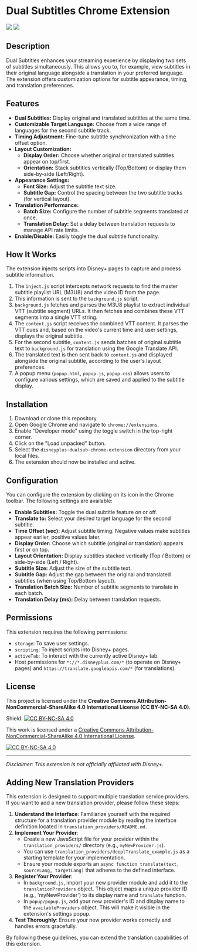 # Dual Subtitles Chrome Extension

![](https://img.shields.io/github/v/release/QuellaMC/DualSub.svg) ![](https://img.shields.io/github/last-commit/QuellaMC/DualSub.svg)

## Description

Dual Subtitles enhances your streaming experience by displaying two sets of subtitles simultaneously. This allows you to, for example, view subtitles in their original language alongside a translation in your preferred language. The extension offers customization options for subtitle appearance, timing, and translation preferences.

## Features

- **Dual Subtitles:** Display original and translated subtitles at the same time.
- **Customizable Target Language:** Choose from a wide range of languages for the second subtitle track.
- **Timing Adjustment:** Fine-tune subtitle synchronization with a time offset option.
- **Layout Customization:**
    - **Display Order:** Choose whether original or translated subtitles appear on top/first.
    - **Orientation:** Stack subtitles vertically (Top/Bottom) or display them side-by-side (Left/Right).
- **Appearance Settings:**
    - **Font Size:** Adjust the subtitle text size.
    - **Subtitle Gap:** Control the spacing between the two subtitle tracks (for vertical layout).
- **Translation Performance:**
    - **Batch Size:** Configure the number of subtitle segments translated at once.
    - **Translation Delay:** Set a delay between translation requests to manage API rate limits.
- **Enable/Disable:** Easily toggle the dual subtitle functionality.

## How It Works

The extension injects scripts into Disney+ pages to capture and process subtitle information.

1. The `inject.js` script intercepts network requests to find the master subtitle playlist URL (M3U8) and the video ID from the page.
2. This information is sent to the `background.js` script.
3. `background.js` fetches and parses the M3U8 playlist to extract individual VTT (subtitle segment) URLs. It then fetches and combines these VTT segments into a single VTT string.
4. The `content.js` script receives the combined VTT content. It parses the VTT cues and, based on the video's current time and user settings, displays the original subtitle.
5. For the second subtitle, `content.js` sends batches of original subtitle text to `background.js` for translation using the Google Translate API.
6. The translated text is then sent back to `content.js` and displayed alongside the original subtitle, according to the user's layout preferences.
7. A popup menu (`popup.html`, `popup.js`, `popup.css`) allows users to configure various settings, which are saved and applied to the subtitle display.

## Installation

1. Download or clone this repository.
2. Open Google Chrome and navigate to `chrome://extensions`.
3. Enable "Developer mode" using the toggle switch in the top-right corner.
4. Click on the "Load unpacked" button.
5. Select the `disneyplus-dualsub-chrome-extension` directory from your local files.
6. The extension should now be installed and active.

## Configuration

You can configure the extension by clicking on its icon in the Chrome toolbar. The following settings are available:

- **Enable Subtitles:** Toggle the dual subtitle feature on or off.
- **Translate to:** Select your desired target language for the second subtitle.
- **Time Offset (sec):** Adjust subtitle timing. Negative values make subtitles appear earlier, positive values later.
- **Display Order:** Choose which subtitle (original or translation) appears first or on top.
- **Layout Orientation:** Display subtitles stacked vertically (Top / Bottom) or side-by-side (Left / Right).
- **Subtitle Size:** Adjust the size of the subtitle text.
- **Subtitle Gap:** Adjust the gap between the original and translated subtitles (when using Top/Bottom layout).
- **Translation Batch Size:** Number of subtitle segments to translate in each batch.
- **Translation Delay (ms):** Delay between translation requests.

## Permissions

This extension requires the following permissions:

- `storage`: To save user settings.
- `scripting`: To inject scripts into Disney+ pages.
- `activeTab`: To interact with the currently active Disney+ tab.
- Host permissions for `*://*.disneyplus.com/*` (to operate on Disney+ pages) and `https://translate.googleapis.com/*` (for translations).

## License

This project is licensed under the **Creative Commons Attribution-NonCommercial-ShareAlike 4.0 International License (CC BY-NC-SA 4.0)**.

Shield: [![CC BY-NC-SA 4.0][cc-by-nc-sa-shield]][cc-by-nc-sa]

This work is licensed under a
[Creative Commons Attribution-NonCommercial-ShareAlike 4.0 International License][cc-by-nc-sa].

[![CC BY-NC-SA 4.0][cc-by-nc-sa-image]][cc-by-nc-sa]

[cc-by-nc-sa]: http://creativecommons.org/licenses/by-nc-sa/4.0/
[cc-by-nc-sa-image]: https://licensebuttons.net/l/by-nc-sa/4.0/88x31.png
[cc-by-nc-sa-shield]: https://img.shields.io/badge/License-CC%20BY--NC--SA%204.0-lightgrey.svg

---

_Disclaimer: This extension is not officially affiliated with Disney+._

## Adding New Translation Providers

This extension is designed to support multiple translation service providers. If you want to add a new translation provider, please follow these steps:

1.  **Understand the Interface**: Familiarize yourself with the required structure for a translation provider module by reading the interface definition located in `translation_providers/README.md`.
2.  **Implement Your Provider**:
    - Create a new JavaScript file for your provider within the `translation_providers/` directory (e.g., `myNewProvider.js`).
    - You can use `translation_providers/deeplTranslate_example.js` as a starting template for your implementation.
    - Ensure your module exports an `async function translate(text, sourceLang, targetLang)` that adheres to the defined interface.
3.  **Register Your Provider**:
    - In `background.js`, import your new provider module and add it to the `translationProviders` object. This object maps a unique provider ID (e.g., 'myNewProvider') to its display name and `translate` function.
    - In `popup/popup.js`, add your new provider's ID and display name to the `availableProviders` object. This will make it visible in the extension's settings popup.
4.  **Test Thoroughly**: Ensure your new provider works correctly and handles errors gracefully.

By following these guidelines, you can extend the translation capabilities of this extension.
